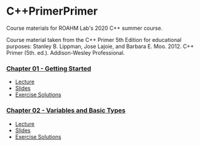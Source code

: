 # C++PrimerPrimer

Course materials for ROAHM Lab's 2020 C++ summer course.

Course material taken from the C++ Primer 5th Edition for educational purposes:
Stanley B. Lippman, Jose Lajoie, and Barbara E. Moo. 2012. C++ Primer (5th. ed.). Addison-Wesley Professional.

### [Chapter 01 - Getting Started](./chapter_01)
- [Lecture](./chapter_01/README.md)
- [Slides](./chapter_01/lecture_01.pptx)
- [Exercise Solutions](./chapter_01/exercises)

### [Chapter 02 - Variables and Basic Types](./chapter_02)
- [Lecture](./chapter_02/README.md)
- [Slides](./chapter_02/lecture_02.pptx)
- [Exercise Solutions](./chapter_02/exercises)